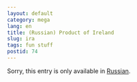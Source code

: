 ```yaml
---
layout: default
category: mega
lang: en
title: (Russian) Product of Ireland
slug: ira
tags: fun stuff 
postid: 74
---
```

<p>Sorry, this entry is only available in <a href="/mega/export/getposts.php">Russian</a>.</p>